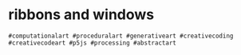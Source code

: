 # ribbons and windows

```
#computationalart #proceduralart #generativeart #creativecoding #creativecodeart #p5js #processing #abstractart
```